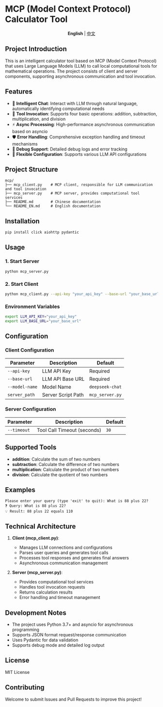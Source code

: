 # MCP (Model Context Protocol) Calculator Tool

<div align="center">

**English** | [中文](README.md)

</div>

## Project Introduction

This is an intelligent calculator tool based on MCP (Model Context Protocol) that uses Large Language Models (LLM) to call local computational tools for mathematical operations. The project consists of client and server components, supporting asynchronous communication and tool invocation.

## Features

- 🤖 **Intelligent Chat**: Interact with LLM through natural language, automatically identifying computational needs
- 🔧 **Tool Invocation**: Supports four basic operations: addition, subtraction, multiplication, and division
- ⚡ **Async Processing**: High-performance asynchronous communication based on asyncio
- 🛡️ **Error Handling**: Comprehensive exception handling and timeout mechanisms
- 📝 **Debug Support**: Detailed debug logs and error tracking
- 🔌 **Flexible Configuration**: Supports various LLM API configurations

## Project Structure

```
mcp/
├── mcp_client.py    # MCP client, responsible for LLM communication and tool invocation
├── mcp_server.py    # MCP server, provides computational tool services
├── README.md        # Chinese documentation
└── README_EN.md     # English documentation
```

## Installation

```bash
pip install click aiohttp pydantic
```

## Usage

### 1. Start Server

```bash
python mcp_server.py
```

### 2. Start Client

```bash
python mcp_client.py --api-key "your_api_key" --base-url "your_base_url" --model-name "your_model_name"
```

### Environment Variables

```bash
export LLM_API_KEY="your_api_key"
export LLM_BASE_URL="your_base_url"
```

## Configuration

### Client Configuration

| Parameter | Description | Default |
|-----------|-------------|---------|
| `--api-key` | LLM API Key | Required |
| `--base-url` | LLM API Base URL | Required |
| `--model-name` | Model Name | `deepseek-chat` |
| `server_path` | Server Script Path | `mcp_server.py` |

### Server Configuration

| Parameter | Description | Default |
|-----------|-------------|---------|
| `--timeout` | Tool Call Timeout (seconds) | `30` |

## Supported Tools

- **addition**: Calculate the sum of two numbers
- **subtraction**: Calculate the difference of two numbers
- **multiplication**: Calculate the product of two numbers
- **division**: Calculate the quotient of two numbers

## Examples

```
Please enter your query (type 'exit' to quit): What is 88 plus 22?
❓ Query: What is 88 plus 22?
💡 Result: 88 plus 22 equals 110
```

## Technical Architecture

1. **Client (mcp_client.py)**:
   - Manages LLM connections and configurations
   - Parses user queries and generates tool calls
   - Processes tool responses and generates final answers
   - Asynchronous communication management

2. **Server (mcp_server.py)**:
   - Provides computational tool services
   - Handles tool invocation requests
   - Returns calculation results
   - Error handling and timeout management

## Development Notes

- The project uses Python 3.7+ and asyncio for asynchronous programming
- Supports JSON format request/response communication
- Uses Pydantic for data validation
- Supports debug mode and detailed log output

## License

MIT License

## Contributing

Welcome to submit Issues and Pull Requests to improve this project!
